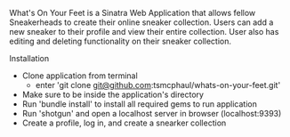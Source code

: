What's On Your Feet is a Sinatra Web Application that allows fellow Sneakerheads to create their online sneaker collection.  Users can add a new sneaker to their profile and view their entire collection.  User also has editing and deleting functionality on their sneaker collection.

Installation
- Clone application from terminal
    - enter 'git clone git@github.com:tsmcphaul/whats-on-your-feet.git'
- Make sure to be inside the application's directory 
- Run 'bundle install' to install all required gems to run application
- Run 'shotgun' and open a localhost server in browser (localhost:9393) 
- Create a profile, log in, and create a snearker collection